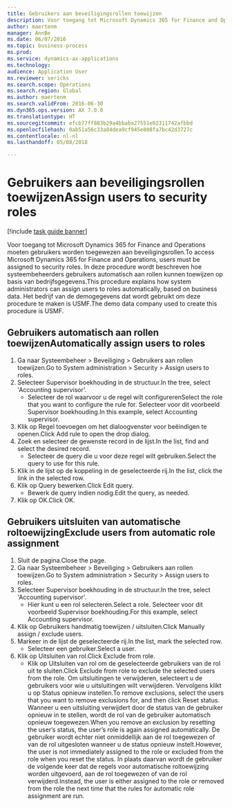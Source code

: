 ```yaml
--- 
title: Gebruikers aan beveiligingsrollen toewijzen
description: Voor toegang tot Microsoft Dynamics 365 for Finance and Operations moeten gebruikers worden toegewezen aan beveiligingsrollen.
author: maertenm
manager: AnnBe
ms.date: 06/07/2016
ms.topic: business-process
ms.prod: 
ms.service: dynamics-ax-applications
ms.technology: 
audience: Application User
ms.reviewer: sericks
ms.search.scope: Operations
ms.search.region: Global
ms.author: maertenm
ms.search.validFrom: 2016-06-30
ms.dyn365.ops.version: AX 7.0.0
ms.translationtype: HT
ms.sourcegitcommit: efcb77ff883b29a4bbaba27551e02311742afbbd
ms.openlocfilehash: 0ab51a56c33a84dea9cf945e808fa7bc42d3727c
ms.contentlocale: nl-nl
ms.lasthandoff: 05/08/2018

---
```

# <a name="assign-users-to-security-roles"></a><span data-ttu-id="546de-103">Gebruikers aan beveiligingsrollen toewijzen</span><span class="sxs-lookup"><span data-stu-id="546de-103">Assign users to security roles</span></span>

[!include [task guide banner](../../includes/task-guide-banner.md)]

<span data-ttu-id="546de-104">Voor toegang tot Microsoft Dynamics 365 for Finance and Operations moeten gebruikers worden toegewezen aan beveiligingsrollen.</span><span class="sxs-lookup"><span data-stu-id="546de-104">To access Microsoft Dynamics 365 for Finance and Operations, users must be assigned to security roles.</span></span> <span data-ttu-id="546de-105">In deze procedure wordt beschreven hoe systeembeheerders gebruikers automatisch aan rollen kunnen toewijzen op basis van bedrijfsgegevens.</span><span class="sxs-lookup"><span data-stu-id="546de-105">This procedure explains how system administrators can assign users to roles automatically, based on business data.</span></span> <span data-ttu-id="546de-106">Het bedrijf van de demogegevens dat wordt gebruikt om deze procedure te maken is USMF.</span><span class="sxs-lookup"><span data-stu-id="546de-106">The demo data company used to create this procedure is USMF.</span></span>


## <a name="automatically-assign-users-to-roles"></a><span data-ttu-id="546de-107">Gebruikers automatisch aan rollen toewijzen</span><span class="sxs-lookup"><span data-stu-id="546de-107">Automatically assign users to roles</span></span>
1. <span data-ttu-id="546de-108">Ga naar Systeembeheer > Beveiliging > Gebruikers aan rollen toewijzen.</span><span class="sxs-lookup"><span data-stu-id="546de-108">Go to System administration > Security > Assign users to roles.</span></span>
2. <span data-ttu-id="546de-109">Selecteer Supervisor boekhouding in de structuur.</span><span class="sxs-lookup"><span data-stu-id="546de-109">In the tree, select 'Accounting supervisor'.</span></span>
    * <span data-ttu-id="546de-110">Selecteer de rol waarvoor u de regel wilt configureren</span><span class="sxs-lookup"><span data-stu-id="546de-110">Select the role that you want to configure the rule for.</span></span> <span data-ttu-id="546de-111">Selecteer voor dit voorbeeld Supervisor boekhouding.</span><span class="sxs-lookup"><span data-stu-id="546de-111">In this example, select Accounting supervisor.</span></span>  
3. <span data-ttu-id="546de-112">Klik op Regel toevoegen om het dialoogvenster voor beëindigen te openen.</span><span class="sxs-lookup"><span data-stu-id="546de-112">Click Add rule to open the drop dialog.</span></span>
4. <span data-ttu-id="546de-113">Zoek en selecteer de gewenste record in de lijst.</span><span class="sxs-lookup"><span data-stu-id="546de-113">In the list, find and select the desired record.</span></span>
    * <span data-ttu-id="546de-114">Selecteer de query die u voor deze regel wilt gebruiken.</span><span class="sxs-lookup"><span data-stu-id="546de-114">Select the query to use for this rule.</span></span>  
5. <span data-ttu-id="546de-115">Klik in de lijst op de koppeling in de geselecteerde rij.</span><span class="sxs-lookup"><span data-stu-id="546de-115">In the list, click the link in the selected row.</span></span>
6. <span data-ttu-id="546de-116">Klik op Query bewerken.</span><span class="sxs-lookup"><span data-stu-id="546de-116">Click Edit query.</span></span>
    * <span data-ttu-id="546de-117">Bewerk de query indien nodig.</span><span class="sxs-lookup"><span data-stu-id="546de-117">Edit the query, as needed.</span></span>  
7. <span data-ttu-id="546de-118">Klik op OK.</span><span class="sxs-lookup"><span data-stu-id="546de-118">Click OK.</span></span>

## <a name="exclude-users-from-automatic-role-assignment"></a><span data-ttu-id="546de-119">Gebruikers uitsluiten van automatische roltoewijzing</span><span class="sxs-lookup"><span data-stu-id="546de-119">Exclude users from automatic role assignment</span></span>
1. <span data-ttu-id="546de-120">Sluit de pagina.</span><span class="sxs-lookup"><span data-stu-id="546de-120">Close the page.</span></span>
2. <span data-ttu-id="546de-121">Ga naar Systeembeheer > Beveiliging > Gebruikers aan rollen toewijzen.</span><span class="sxs-lookup"><span data-stu-id="546de-121">Go to System administration > Security > Assign users to roles.</span></span>
3. <span data-ttu-id="546de-122">Selecteer Supervisor boekhouding in de structuur.</span><span class="sxs-lookup"><span data-stu-id="546de-122">In the tree, select 'Accounting supervisor'.</span></span>
    * <span data-ttu-id="546de-123">Hier kunt u een rol selecteren.</span><span class="sxs-lookup"><span data-stu-id="546de-123">Select a role.</span></span> <span data-ttu-id="546de-124">Selecteer voor dit voorbeeld Supervisor boekhouding.</span><span class="sxs-lookup"><span data-stu-id="546de-124">For this example, select Accounting supervisor.</span></span>  
4. <span data-ttu-id="546de-125">Klik op Gebruikers handmatig toewijzen / uitsluiten.</span><span class="sxs-lookup"><span data-stu-id="546de-125">Click Manually assign / exclude users.</span></span>
5. <span data-ttu-id="546de-126">Markeer in de lijst de geselecteerde rij.</span><span class="sxs-lookup"><span data-stu-id="546de-126">In the list, mark the selected row.</span></span>
    * <span data-ttu-id="546de-127">Selecteer een gebruiker.</span><span class="sxs-lookup"><span data-stu-id="546de-127">Select a user.</span></span>  
6. <span data-ttu-id="546de-128">Klik op Uitsluiten van rol.</span><span class="sxs-lookup"><span data-stu-id="546de-128">Click Exclude from role.</span></span>
    * <span data-ttu-id="546de-129">Klik op Uitsluiten van rol om de geselecteerde gebruikers van de rol uit te sluiten.</span><span class="sxs-lookup"><span data-stu-id="546de-129">Click Exclude from role to exclude the selected users from the role.</span></span> <span data-ttu-id="546de-130">Om uitsluitingen te verwijderen, selecteert u de gebruikers voor wie u uitsluitingen wilt verwijderen. Vervolgens klikt u op Status opnieuw instellen.</span><span class="sxs-lookup"><span data-stu-id="546de-130">To remove exclusions, select the users that you want to remove exclusions for, and then click Reset status.</span></span> <span data-ttu-id="546de-131">Wanneer u een uitsluiting verwijdert door de status van de gebruiker opnieuw in te stellen, wordt de rol van de gebruiker automatisch opnieuw toegewezen.</span><span class="sxs-lookup"><span data-stu-id="546de-131">When you remove an exclusion by resetting the user’s status, the user’s role is again assigned automatically.</span></span> <span data-ttu-id="546de-132">De gebruiker wordt echter niet onmiddellijk aan de rol toegewezen of van de rol uitgesloten wanneer u de status opnieuw instelt.</span><span class="sxs-lookup"><span data-stu-id="546de-132">However, the user is not immediately assigned to the role or excluded from the role when you reset the status.</span></span> <span data-ttu-id="546de-133">In plaats daarvan wordt de gebruiker de volgende keer dat de regels voor automatische roltoewijzing worden uitgevoerd, aan de rol toegewezen of van de rol verwijderd.</span><span class="sxs-lookup"><span data-stu-id="546de-133">Instead, the user is either assigned to the role or removed from the role the next time that the rules for automatic role assignment are run.</span></span>  


